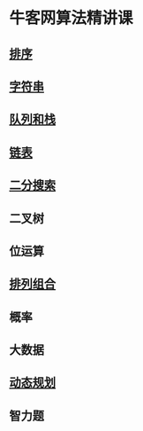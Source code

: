 # 牛客网算法精讲课

## [排序](https://github.com/MrQuJL/nowcoder-algorithm-typical/blob/master/排序/README.md "排序")

## [字符串](https://github.com/MrQuJL/nowcoder-algorithm-typical/blob/master/字符串/README.md "字符串")

## [队列和栈](https://github.com/MrQuJL/nowcoder-algorithm-typical/blob/master/队列和栈/README.md "队列和栈")

## [链表](https://github.com/MrQuJL/nowcoder-algorithm-typical/blob/master/链表/README.md "链表")

## [二分搜索](https://github.com/MrQuJL/nowcoder-algorithm-typical/blob/master/二分搜索/README.md "二分搜索")

## 二叉树

## 位运算

## [排列组合](https://github.com/MrQuJL/nowcoder-algorithm-typical/blob/master/排列组合/README.md "排列组合")

## 概率

## 大数据

## [动态规划](https://github.com/MrQuJL/nowcoder-algorithm-typical/blob/master/动态规划/README.md "动态规划")

## 智力题



